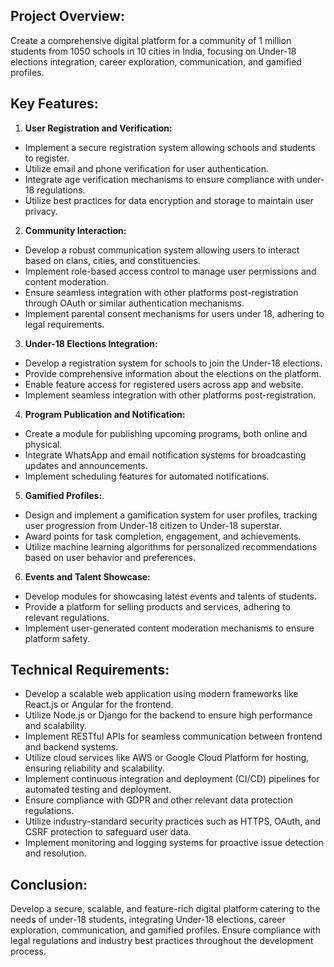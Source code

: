 ## **Project Overview:** 
 Create a comprehensive digital platform for a community of 1 million students from 1050 schools in 10 cities in India, focusing on Under-18 elections integration, career exploration, communication, and gamified profiles. 

 ## **Key Features:** 
 1. **User Registration and Verification:**
 - Implement a secure registration system allowing schools and students to register.
 - Utilize email and phone verification for user authentication. 
 - Integrate age verification mechanisms to ensure compliance with under-18 regulations.
 - Utilize best practices for data encryption and storage to maintain user privacy. 

 2. **Community Interaction:** 
 - Develop a robust communication system allowing users to interact based on clans, cities, and constituencies. 
 - Implement role-based access control to manage user permissions and content moderation. 
 - Ensure seamless integration with other platforms post-registration through OAuth or similar authentication mechanisms.
 - Implement parental consent mechanisms for users under 18, adhering to legal requirements.

 3. **Under-18 Elections Integration:**
 - Develop a registration system for schools to join the Under-18 elections. 
 - Provide comprehensive information about the elections on the platform. 
 - Enable feature access for registered users across app and website. 
 - Implement seamless integration with other platforms post-registration. 

 4. **Program Publication and Notification:**
 - Create a module for publishing upcoming programs, both online and physical. 
 - Integrate WhatsApp and email notification systems for broadcasting updates and announcements.
 - Implement scheduling features for automated notifications. 

 5. **Gamified Profiles:**. 
 - Design and implement a gamification system for user profiles, tracking user progression from Under-18 citizen to Under-18 superstar. 
 - Award points for task completion, engagement, and achievements. 
 - Utilize machine learning algorithms for personalized recommendations based on user behavior and preferences. 

 6. **Events and Talent Showcase:** 
 - Develop modules for showcasing latest events and talents of students. 
 - Provide a platform for selling products and services, adhering to relevant regulations. 
 - Implement user-generated content moderation mechanisms to ensure platform safety. 

## **Technical Requirements:**
 - Develop a scalable web application using modern frameworks like React.js or Angular for the frontend. 
- Utilize Node.js or Django for the backend to ensure high performance and scalability.
 - Implement RESTful APIs for seamless communication between frontend and backend systems. 
- Utilize cloud services like AWS or Google Cloud Platform for hosting, ensuring reliability and scalability.
 - Implement continuous integration and deployment (CI/CD) pipelines for automated testing and deployment. 
- Ensure compliance with GDPR and other relevant data protection regulations.
 - Utilize industry-standard security practices such as HTTPS, OAuth, and CSRF protection to safeguard user data. 
- Implement monitoring and logging systems for proactive issue detection and resolution.

 ## **Conclusion:** 
 Develop a secure, scalable, and feature-rich digital platform catering to the needs of under-18 students, integrating Under-18 elections, career exploration, communication, and gamified profiles. Ensure compliance with legal regulations and industry best practices throughout the development process.
